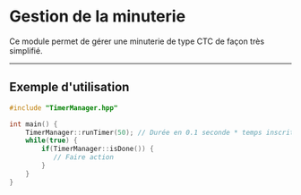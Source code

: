 <h1>Gestion de la minuterie</h1>

Ce module permet de gérer une minuterie de type CTC de façon très simplifié.
<hr>
<h2>Exemple d'utilisation</h2>

```c++
#include "TimerManager.hpp"

int main() {
    TimerManager::runTimer(50); // Durée en 0.1 seconde * temps inscrit.
    while(true) {
        if(TimerManager::isDone()) {
           // Faire action
        }
    }
}
```